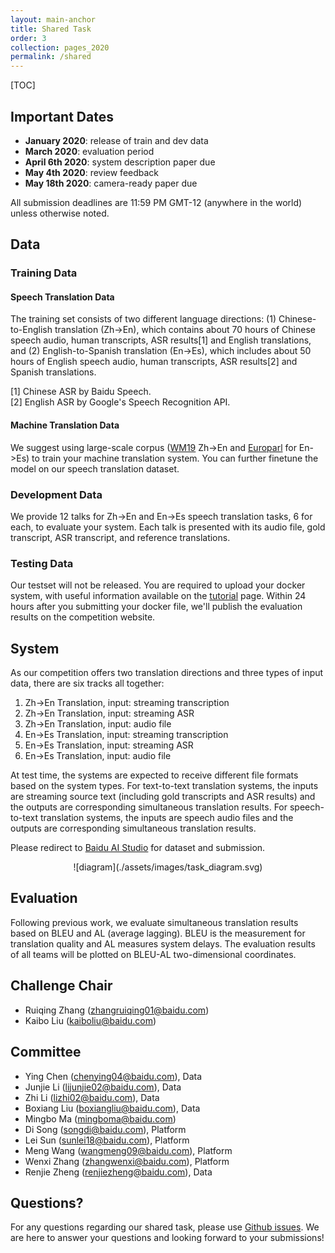 ```yaml
---
layout: main-anchor
title: Shared Task
order: 3
collection: pages_2020
permalink: /shared
---
```


[TOC]


## Important Dates
- **January 2020**: release of train and dev data
- **March 2020**: evaluation period
- **April 6th 2020**: system description paper due
- **May 4th 2020**: review feedback
- **May 18th 2020**: camera-ready paper due

All submission deadlines are 11:59 PM GMT-12 (anywhere in the world) unless otherwise noted.



## Data
### Training Data
#### Speech Translation Data
The training set consists of two different language directions: (1) Chinese-to-English translation (Zh->En), which contains about 70 hours of Chinese speech audio, human transcripts, ASR results[1] and English translations, and (2) English-to-Spanish translation (En->Es), which includes about 50 hours of English speech audio, human transcripts, ASR results[2] and Spanish translations. 

[1] Chinese ASR by Baidu Speech.  
[2] English ASR  by Google's Speech Recognition API.

#### Machine Translation Data
We suggest using large-scale corpus ([WM19](http://www.statmt.org/wmt19/translation-task.html) Zh->En and [Europarl](http://www.statmt.org/europarl) for En->Es) to train your machine translation system. You can further finetune the model on our speech translation dataset.

### Development Data 
We provide 12 talks for Zh->En and En->Es speech translation tasks, 6 for each, to evaluate your system. Each talk is presented with its audio file, gold transcript, ASR transcript, and reference translations. 

### Testing Data
Our testset will not be released. You are required to upload your docker system, with useful information available on the [tutorial](https://autosimtrans.github.io/shared) page. Within 24 hours after you submitting your docker file, we'll publish the evaluation results on the competition website.


## System
As our competition offers two translation directions and three types of input data, there are six tracks all together:

1. Zh->En Translation, input: streaming transcription
2. Zh->En Translation, input: streaming ASR
3. Zh->En Translation, input: audio file
4. En->Es Translation, input: streaming transcription
5. En->Es Translation, input: streaming ASR
6. En->Es Translation, input: audio file

At test time, the systems are expected to receive different file formats based on the system types. For text-to-text translation systems, the inputs are streaming source text (including gold transcripts and ASR results) and the outputs are corresponding simultaneous translation results. For speech-to-text translation systems, the inputs are speech audio files and the outputs are corresponding simultaneous translation results.



Please redirect to [Baidu AI Studio](https://aistudio.baidu.com/aistudio/competition/detail/18?lang=en) for dataset and submission.

<center>
![diagram](./assets/images/task_diagram.svg)
</center>

## Evaluation

Following previous work, we evaluate simultaneous translation results based on BLEU and AL (average lagging). BLEU is the measurement for translation quality and AL measures system delays. The evaluation results of all teams will be plotted on BLEU-AL two-dimensional coordinates. 


## Challenge Chair
- Ruiqing Zhang (zhangruiqing01@baidu.com)
- Kaibo Liu (kaiboliu@baidu.com)

## Committee
- Ying Chen (chenying04@baidu.com), Data
- Junjie Li (lijunjie02@baidu.com), Data
- Zhi Li (lizhi02@baidu.com), Data
- Boxiang Liu (boxiangliu@baidu.com), Data
- Mingbo Ma (mingboma@baidu.com)
- Di Song (songdi@baidu.com), Platform
- Lei Sun (sunlei18@baidu.com), Platform
- Meng Wang (wangmeng09@baidu.com), Platform
- Wenxi Zhang (zhangwenxi@baidu.com), Platform
- Renjie Zheng (renjiezheng@baidu.com), Data

## Questions?
For any questions regarding our shared task, please use [Github issues](https://github.com/autosimtrans/AutoSimTrans-Shared-Task-2020/issues). We are here to answer your questions and looking forward to your submissions!
